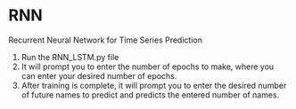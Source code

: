 # RNN
Recurrent Neural Network for Time Series Prediction
1. Run the RNN_LSTM.py file 
2. It will prompt you to enter the number of epochs to make, where you can enter your desired number of epochs.
3. After training is complete, it will prompt you to enter the desired number of future names to predict and predicts the entered number of names.
